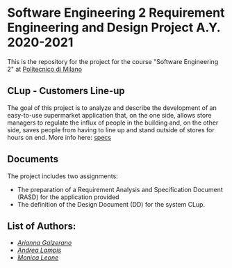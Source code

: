 # Software Engineering 2 Requirement Engineering and Design Project A.Y. 2020-2021

This is the repository for the project for the course "Software Engineering 2" at [Politecnico di Milano](https://www.polimi.it "Learn more about Politecnico di Milano")

## CLup - Customers Line-up
The goal of this project is to analyze and describe the development of an easy-to-use supermarket application that, on the one side, allows store managers to regulate the influx of people in the building and, on the other side, saves people from having to line up and stand outside of stores for hours on end. More info here: [specs](https://github.com/arigalzi/RASD-DD-Project-2021/blob/master/Specification.pdf)

## Documents
The project includes two assignments:
* The preparation of a Requirement Analysis and Specification Document (RASD) for the application provided
* The definition of the Design Document (DD) for the system CLup.

## List of Authors:
 - *[Arianna Galzerano](https://github.com/arigalzi)*
 - *[Andrea Lampis](https://github.com/sup3rgiu)*
 - *[Monica Leone](https://github.com/MonicaLeone)*
 
